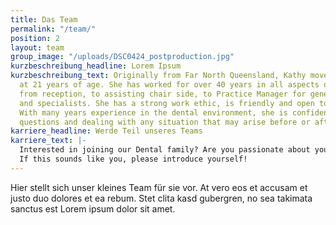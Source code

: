 ```yaml
---
title: Das Team
permalink: "/team/"
position: 2
layout: team
group_image: "/uploads/DSC0424_postproduction.jpg"
kurzbeschreibung_headline: Lorem Ipsum
kurzbeschreibung_text: Originally from Far North Queensland, Kathy moved to Canberra
  at 21 years of age. She has worked for over 40 years in all aspects of Dentistry,
  from reception, to assisting chair side, to Practice Manager for general dentists
  and specialists. She has a strong work ethic, is friendly and open to new challenges.
  With many years experience in the dental environment, she is confident in answering
  questions and dealing with any situation that may arise before or after your appointment.
karriere_headline: Werde Teil unseres Teams
karriere_text: |-
  Interested in joining our Dental family? Are you passionate about your work and want to have fun doing it? We are always looking for the best dentists, hygienists, assistants, and support staff for our team.
  If this sounds like you, please introduce yourself!
---
```


Hier stellt sich unser kleines Team für sie vor. At vero eos et accusam et justo duo dolores et ea rebum. Stet clita kasd gubergren, no sea takimata sanctus est Lorem ipsum dolor sit amet.